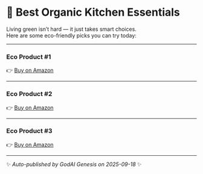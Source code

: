 # 🌿 Best Organic Kitchen Essentials

Living green isn’t hard — it just takes smart choices.  
Here are some eco-friendly picks you can try today:  

---

### Eco Product #1  
👉 [Buy on Amazon](https://www.amazon.in/dp/B08GC6PL3D?tag=gogreenstore-21)

---

### Eco Product #2  
👉 [Buy on Amazon](https://www.amazon.in/dp/B07QZ7F5VX?tag=gogreenstore-21)

---

### Eco Product #3  
👉 [Buy on Amazon](https://www.amazon.in/dp/B08CY3Y7QW?tag=gogreenstore-21)

---

✨ *Auto-published by GodAI Genesis on 2025-09-18* ✨
